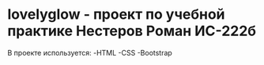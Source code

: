 # lovelyglow - проект по учебной практике Нестеров Роман ИС-222б

В проекте используется:
-HTML
-CSS
-Bootstrap
